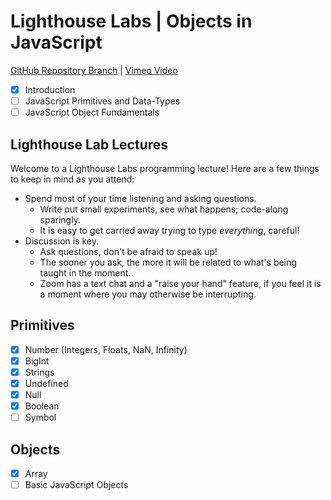 # Lighthouse Labs | Objects in JavaScript

[GitHub Repository Branch](https://github.com/WarrenUhrich/lighthouse-labs-objects-in-javascript/tree/2022.05.24-web-flex-day-16may2022) | [Vimeo Video](#)

- [X] Introduction
- [ ] JavaScript Primitives and Data-Types
- [ ] JavaScript Object Fundamentals

## Lighthouse Lab Lectures

Welcome to a Lighthouse Labs programming lecture! Here are a few things to keep in mind as you attend:
- Spend most of your time listening and asking questions.
    - Write out small experiments, see what happens; code-along sparingly.
    - It is easy to get carried away trying to type _everything_, careful!
- Discussion is key.
    - Ask questions, don't be afraid to speak up!
    - The sooner you ask, the more it will be related to what's being taught in the moment.
    - Zoom has a text chat and a "raise your hand" feature, if you feel it is a moment where you may otherwise be interrupting.

## Primitives

* [X] Number (Integers, Floats, NaN, Infinity)
* [X] BigInt
* [X] Strings
* [X] Undefined
* [X] Null
* [X] Boolean
* [ ] Symbol

## Objects

* [X] Array
* [ ] Basic JavaScript Objects
